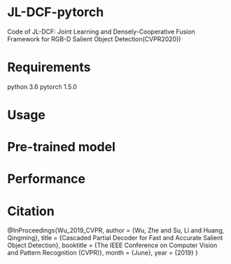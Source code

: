 # JL-DCF-pytorch
Code of JL-DCF: Joint Learning and Densely-Cooperative Fusion Framework for RGB-D Salient Object Detection(CVPR2020))
# Requirements
python 3.6 pytorch 1.5.0
# Usage

# Pre-trained model

# Performance

# Citation
@InProceedings{Wu_2019_CVPR,
author = {Wu, Zhe and Su, Li and Huang, Qingming},
title = {Cascaded Partial Decoder for Fast and Accurate Salient Object Detection},
booktitle = {The IEEE Conference on Computer Vision and Pattern Recognition (CVPR)},
month = {June},
year = {2019}
}
